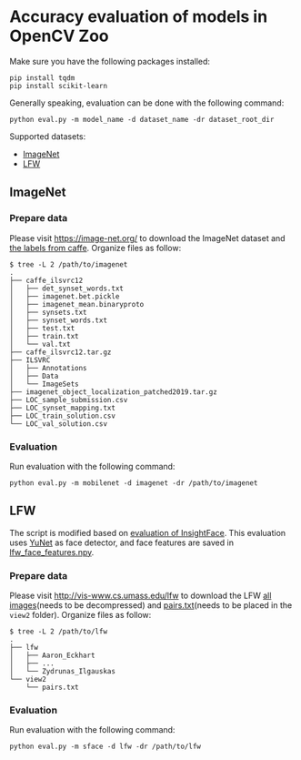 # Accuracy evaluation of models in OpenCV Zoo

Make sure you have the following packages installed:

```shell
pip install tqdm
pip install scikit-learn
```

Generally speaking, evaluation can be done with the following command:

```shell
python eval.py -m model_name -d dataset_name -dr dataset_root_dir
```

Supported datasets:
- [ImageNet](./datasets/imagenet.py)
- [LFW](#lfw)

## ImageNet

### Prepare data

Please visit https://image-net.org/ to download the ImageNet dataset and [the labels from caffe](http://dl.caffe.berkeleyvision.org/caffe_ilsvrc12.tar.gz). Organize files as follow:

```shell
$ tree -L 2 /path/to/imagenet
.
├── caffe_ilsvrc12
│   ├── det_synset_words.txt
│   ├── imagenet.bet.pickle
│   ├── imagenet_mean.binaryproto
│   ├── synsets.txt
│   ├── synset_words.txt
│   ├── test.txt
│   ├── train.txt
│   └── val.txt
├── caffe_ilsvrc12.tar.gz
├── ILSVRC
│   ├── Annotations
│   ├── Data
│   └── ImageSets
├── imagenet_object_localization_patched2019.tar.gz
├── LOC_sample_submission.csv
├── LOC_synset_mapping.txt
├── LOC_train_solution.csv
└── LOC_val_solution.csv
```

### Evaluation

Run evaluation with the following command:

```shell
python eval.py -m mobilenet -d imagenet -dr /path/to/imagenet
```

## LFW
The script is modified based on [evaluation of InsightFace](https://github.com/deepinsight/insightface/blob/f92bf1e48470fdd567e003f196f8ff70461f7a20/src/eval/lfw.py). This evaluation uses [YuNet](../../models/face_detection_yunet) as face detector, and face features are saved in [lfw_face_features.npy](../eval/datasets/lfw_face_features.npy).
### Prepare data

Please visit http://vis-www.cs.umass.edu/lfw to download the LFW [all images](http://vis-www.cs.umass.edu/lfw/lfw.tgz)(needs to be decompressed) and [pairs.txt](http://vis-www.cs.umass.edu/lfw/pairs.txt)(needs to be placed in the `view2` folder). Organize files as follow:

```shell
$ tree -L 2 /path/to/lfw
.
├── lfw
│   ├── Aaron_Eckhart
│   ├── ...
│   └── Zydrunas_Ilgauskas
└── view2
    └── pairs.txt
```

### Evaluation

Run evaluation with the following command:

```shell
python eval.py -m sface -d lfw -dr /path/to/lfw
```
